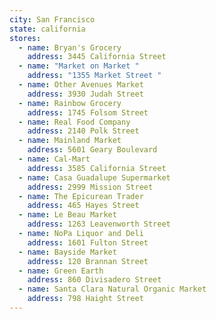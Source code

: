 ```yaml
---
city: San Francisco
state: california
stores:
  - name: Bryan's Grocery
    address: 3445 California Street
  - name: "Market on Market "
    address: "1355 Market Street "
  - name: Other Avenues Market
    address: 3930 Judah Street
  - name: Rainbow Grocery
    address: 1745 Folsom Street
  - name: Real Food Company
    address: 2140 Polk Street
  - name: Mainland Market
    address: 5601 Geary Boulevard
  - name: Cal-Mart
    address: 3585 California Street
  - name: Casa Guadalupe Supermarket
    address: 2999 Mission Street
  - name: The Epicurean Trader
    address: 465 Hayes Street
  - name: Le Beau Market
    address: 1263 Leavenworth Street
  - name: NoPa Liquor and Deli
    address: 1601 Fulton Street
  - name: Bayside Market
    address: 120 Brannan Street
  - name: Green Earth
    address: 860 Divisadero Street
  - name: Santa Clara Natural Organic Market
    address: 798 Haight Street
---
```

